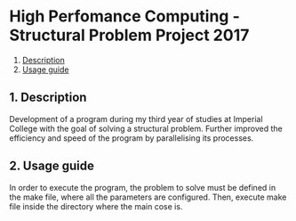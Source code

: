 # High Perfomance Computing - Structural Problem Project 2017

1. [ Description ](#desc)
2. [ Usage guide ](#usage)

<a name="desc"></a>
## 1. Description

Development of a program during my third year of studies at Imperial College with the goal of solving a structural problem. Further improved the efficiency and speed of the program by parallelising its processes.

<a name="usage"></a>
## 2. Usage guide

In order to execute the program, the problem to solve must be defined in the make file, where all the parameters are configured. Then, execute make file inside the directory where the main cose is.


